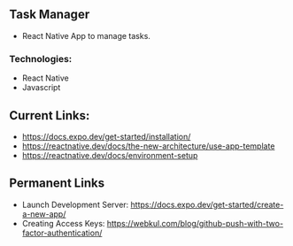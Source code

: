 ## Task Manager
- React Native App to manage tasks.

### Technologies:
- React Native
- Javascript

## Current Links:
- https://docs.expo.dev/get-started/installation/
- https://reactnative.dev/docs/the-new-architecture/use-app-template
- https://reactnative.dev/docs/environment-setup

## Permanent Links
- Launch Development Server: https://docs.expo.dev/get-started/create-a-new-app/
- Creating Access Keys: https://webkul.com/blog/github-push-with-two-factor-authentication/

